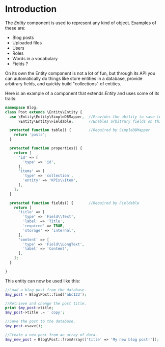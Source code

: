 Introduction
============

The *Entity* component is used to represent any kind of object. Examples of these are:

- Blog posts
- Uploaded files
- Users
- Roles
- Words in a vocabulary
- Fields ?

On its own the Entity component is not a lot of fun, but through its API you can automatically do things like store
entities in a database, provide arbitrary fields, and quickly build "collections" of entities.

Here is an example of a component that extends *Entity* and uses some of its traits:

~~~php
namespace Blog;
class Post extends \Entity\Entity {
  use \Entity\Entity\SimpleDBMapper,  //Provides the ability to save to a database
      \Entity\Entity\Fieldable;       //Enables arbitrary fields on this entity

  protected function table() {        //Required by SimpleDBMapper
    return 'posts';
  }

  protected function properties() {
    return [
      'id' => [
        'type' => 'id',
      ],
      'items' => [
        'type' => 'collection',
        'entity' => 'KPIs\\Item',
      ],
    ];
  }

  protected function fields() {       //Required by Fieldable
    return [
      'title' => [
        'type' => 'Field\\Text',
        'label' => 'Title',
        'required' => TRUE,
        'storage' => 'internal',
      ],
      'content' => [
        'type' => 'Field\\LongText',
        'label' => 'Content',
      ],
    ];
  }

}
~~~

This entity can now be used like this:

~~~php
//Load a blog post from the database.
$my_post = Blog\Post::find('abc123');

//Retrieve and change the post title.
print $my_post->title;
$my_post->title .= ' copy';

//Save the post to the database.
$my_post->save();

//Create a new post from an array of data.
$my_new_post = Blog\Post::fromArray(['title' => 'My new blog post!']);
~~~
